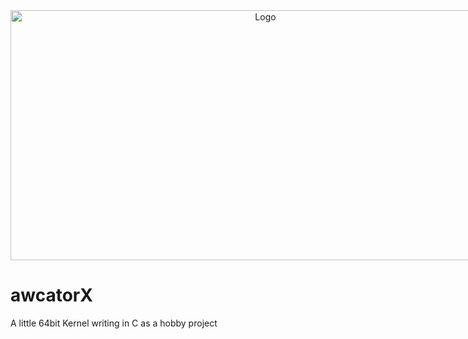 <div align="center" style="position: relative; width: 800px; height: 400px; overflow: hidden;">
  <img src="https://github.com/awcator/awcatorX/assets/54628909/e10f7800-3ac3-4c14-8435-0990623521ce" alt="Logo" style="position: absolute; top: 50%; left: 50%; transform: translate(-50%, -50%); width: 100%; height: 100%; object-fit: cover;">
</div>


# awcatorX
A little 64bit Kernel writing in C as a hobby project
